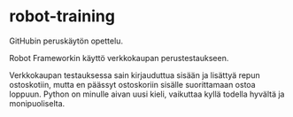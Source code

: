 # robot-training
GitHubin peruskäytön opettelu.

Robot Frameworkin käyttö verkkokaupan perustestaukseen.

Verkkokaupan testauksessa sain kirjauduttua sisään ja lisättyä repun ostoskotiin, mutta en päässyt ostoskoriin sisälle suorittamaan ostoa loppuun. Python on minulle aivan uusi kieli, vaikuttaa kyllä todella hyvältä ja monipuoliselta.